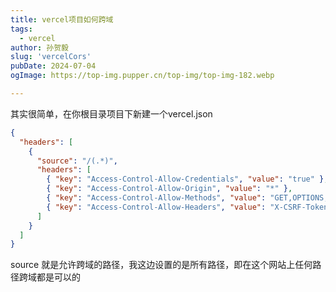 ```yaml
---
title: vercel项目如何跨域
tags:
  - vercel
author: 孙贺毅
slug: 'vercelCors'
pubDate: 2024-07-04
ogImage: https://top-img.pupper.cn/top-img/top-img-182.webp

---
```


其实很简单，在你根目录项目下新建一个vercel.json

```json
{
  "headers": [
    {
      "source": "/(.*)",
      "headers": [
        { "key": "Access-Control-Allow-Credentials", "value": "true" },
        { "key": "Access-Control-Allow-Origin", "value": "*" },
        { "key": "Access-Control-Allow-Methods", "value": "GET,OPTIONS,PATCH,DELETE,POST,PUT" },
        { "key": "Access-Control-Allow-Headers", "value": "X-CSRF-Token, X-Requested-With, Accept, Accept-Version, Content-Length, Content-MD5, Content-Type, Date, X-Api-Version" }
      ]
    }
  ]
}
```
source 就是允许跨域的路径，我这边设置的是所有路径，即在这个网站上任何路径跨域都是可以的
